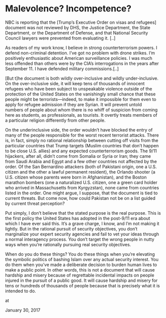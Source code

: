 # Malevolence? Incompetence?
NBC is reporting that the [Trump’s Executive Order on visas and refugees] document was not reviewed by DHS, the Justice Department, the State Department, or the Department of Defense, and that National Security Council lawyers were prevented from evaluating it. [..]

As readers of my work know, I believe in strong counterterrorism powers. I defend non-criminal detention. I’ve got no problem with drone strikes. I’m positively enthusiastic about American surveillance policies. I was much less offended than others were by the CIA’s interrogations in the years after September 11. I have defended military commissions.[..]

[But t]he document is both wildly over-inclusive and wildly under-inclusive. On the over-inclusive side, it will keep tens of thousands of innocent refugees who have been subject to unspeakable violence outside of the protection of the United States on the vanishingly small chance that these people might be terrorists—indeed, to make it impossible for them even to apply for refugee admission if they are Syrian. It will prevent untold numbers of people about whom there is no whiff of suspicion from coming here as students, as professionals, as tourists. It overtly treats members of a particular religion differently from other people.

On the underinclusive side, the order wouldn’t have blocked the entry of many of the people responsible for the worst recent terrorist attacks. There is, in fact, simply no rational relationship between cutting off visits from the particular countries that Trump targets (Muslim countries that don’t happen to be close U.S. allies) and any expected counterterrorism goods. The 9/11 hijackers, after all, didn’t come from Somalia or Syria or Iran; they came from Saudi Arabia and Egypt and a few other countries not affected by the order. Of the San Bernardino attackers (both of Pakistani origin, one a U.S. citizen and the other a lawful permanent resident), the Orlando shooter (a U.S. citizen whose parents were born in Afghanistan), and the Boston marathon bombers (one a naturalized U.S. citizen, one a green card holder who arrived in Massachusetts from Kyrgyzstan), none came from countries listed in the order. One might argue, I suppose, that the document is tied to current threats. But come now, how could Pakistan not be on a list guided by current threat perception?

Put simply, I don’t believe that the stated purpose is the real purpose. This is the first policy the United States has adopted in the post-9/11 era about which I have ever said this. It’s a grave charge, I know, and I’m not making it lightly. But in the rational pursuit of security objectives, you don’t marginalize your expert security agencies and fail to vet your ideas through a normal interagency process. You don’t target the wrong people in nutty ways when you’re rationally pursuing real security objectives.

When do you do these things? You do these things when you’re elevating the symbolic politics of bashing Islam over any actual security interest. You do them when you’ve made a deliberate decision to burden human lives to make a public point. In other words, this is not a document that will cause hardship and misery because of regrettable incidental impacts on people injured in the pursuit of a public good. It will cause hardship and misery for tens or hundreds of thousands of people because that is precisely what it is intended to do.







at

January 30, 2017















